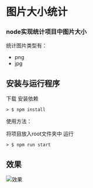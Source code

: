 # 图片大小统计

### node实现统计项目中图片大小

统计图片类型有：
* png
* jpg


## 安装与运行程序

下载
安装依赖

```
> $ npm install
```

使用方法：

将项目放入root文件夹中
运行
```
> $ npm run start
```
## 效果
![效果](https://img2020.cnblogs.com/blog/1242509/202011/1242509-20201126153033577-1791481268.png)
